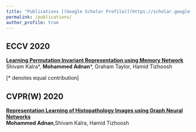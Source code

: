 ```yaml
---
title: "Publications [(Google Scholar Profile)](https://scholar.google.com/citations?user=g39sWmYAAAAJ&hl=en)"
permalink: /publications/
author_profile: true
---
```

## ECCV 2020

<b>[Learning Permutation Invariant Representation using Memory Network](https://arxiv.org/abs/1911.07984)</b> <br> Shivam Kalra\*, <b> Mohammed Adnan</b>\*, Graham Taylor, Hamid Tizhoosh

[\* denotes equal contribution]

## CVPR(W) 2020

<b>[Representation Learning of Histopathology Images using Graph Neural
Networks](https://arxiv.org/pdf/2004.07399)</b> <br>  <b> Mohammed Adnan</b>,Shivam Kalra, Hamid Tizhoosh 


